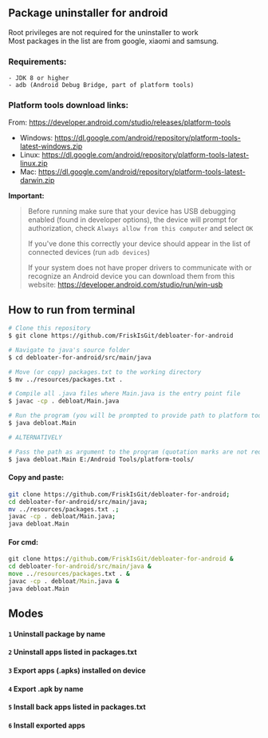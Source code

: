 ## Package uninstaller for android
Root privileges are not required for the uninstaller to work <br>
Most packages in the list are from google, xiaomi and samsung.
### Requirements:
```
- JDK 8 or higher
- adb (Android Debug Bridge, part of platform tools)
```

### Platform tools download links:
From:
https://developer.android.com/studio/releases/platform-tools

 - Windows: https://dl.google.com/android/repository/platform-tools-latest-windows.zip
 - Linux: https://dl.google.com/android/repository/platform-tools-latest-linux.zip
 - Mac: https://dl.google.com/android/repository/platform-tools-latest-darwin.zip

**Important:**
> 
> Before running make sure that your device has USB debugging enabled (found in developer options),
> the device will prompt for authorization, check `Always allow from this computer` and select `OK`
> 
> If you've done this correctly your device should appear in the list of connected devices (run  `adb devices`)
> 
> If your system does not have proper drivers to communicate with or recognize an Android device
> you can download them from this website: https://developer.android.com/studio/run/win-usb

## How to run from terminal
```bash
# Clone this repository
$ git clone https://github.com/FriskIsGit/debloater-for-android

# Navigate to java's source folder
$ cd debloater-for-android/src/main/java

# Move (or copy) packages.txt to the working directory
$ mv ../resources/packages.txt .

# Compile all .java files where Main.java is the entry point file
$ javac -cp . debloat/Main.java

# Run the program (you will be prompted to provide path to platform tools)
$ java debloat.Main

# ALTERNATIVELY

# Pass the path as argument to the program (quotation marks are not required)
$ java debloat.Main E:/Android Tools/platform-tools/
```

#### Copy and paste:
```bash
git clone https://github.com/FriskIsGit/debloater-for-android;
cd debloater-for-android/src/main/java;
mv ../resources/packages.txt .;
javac -cp . debloat/Main.java;
java debloat.Main
```
#### For cmd:
```cmd
git clone https://github.com/FriskIsGit/debloater-for-android &
cd debloater-for-android/src/main/java &
move ../resources/packages.txt . &
javac -cp . debloat/Main.java &
java debloat.Main
```

## Modes
#### `1` Uninstall package by name
#### `2` Uninstall apps listed in packages.txt
#### `3` Export apps (.apks) installed on device
#### `4` Export .apk by name
#### `5` Install back apps listed in packages.txt
#### `6` Install exported apps
